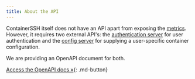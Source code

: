 ```yaml
---
title: About the API
---
```


ContainerSSH itself does not have an API apart from exposing the [metrics](../metrics.md). However, it requires two external API's: the [authentication server](../authserver.md) for user authentication and the [config server](../configserver.md) for supplying a user-specific container configuration.

We are providing an OpenAPI document for both.

[Access the OpenAPI docs »](authconfig/){: .md-button}